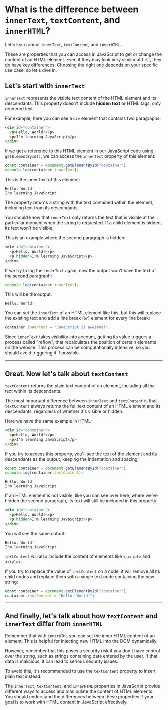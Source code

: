 # What is the difference between `innerText`, `textContent`, and `innerHTML`?

Let's learn about `innerText`, `textContent`, and `innerHTML`.

These are properties that you can access in JavaScript to get or change the content of an HTML element. Even if they may look very similar at first, they do have key differences. Choosing the right one depends on your specific use case, so let's dive in.

## Let's start with `innerText`

`innerText` represents the visible text content of the HTML element and its descendants. This property doesn't include **hidden text** or HTML tags, only rendered text.

For example, here you can see a `div` element that contains two paragraphs:

```html
<div id="container">
  <p>Hello, World!</p>
  <p>I'm learning JavaScript</p>
</div>
```

If we get a reference to this HTML element in our JavaScript code using `getElementById()`, we can access the `innerText` property of this element:

```javascript
const container = document.getElementById("container");
console.log(container.innerText);
```

This is the inner text of this element:

```
Hello, World!
I'm learning JavaScript
```

The property returns a string with the text contained within the element, including text from its descendants.

You should know that `innerText` only returns the text that is visible at the particular moment when the string is requested. If a child element is hidden, its text won't be visible.

This is an example where the second paragraph is hidden:

```html
<div id="container">
  <p>Hello, World!</p>
  <p hidden>I'm learning JavaScript</p>
</div>
```

If we try to log the `innerText` again, now the output won’t have the text of the second paragraph:

```javascript
console.log(container.innerText);
```

This will be the output:

```
Hello, World!
```

You can set the `innerText` of an HTML element like this, but this will replace the existing text and add a line break (`br`) element for every line break:

```javascript
container.innerText = "JavaScript is awesome!";
```

Since `innerText` takes visibility into account, getting its value triggers a process called "reflow", that recalculates the position of certain elements on the website. This process can be computationally intensive, so you should avoid triggering it if possible.

---

## Great. Now let's talk about `textContent`

`textContent` returns the plain text content of an element, including all the text within its descendants.

The most important difference between `innerText` and `textContent` is that `textContent` always returns the full text content of an HTML element and its descendants, regardless of whether it's visible or hidden.

Here we have the same example in HTML:

```html
<div id="container">
  <p>Hello, World!</p>
  <p>I'm learning JavaScript</p>
</div>
```

If you try to access this property, you'll see the text of the element and its descendants as the output, keeping the indentation and spacing:

```javascript
const container = document.getElementById("container");
console.log(container.textContent);
```

```
Hello, World!
I'm learning JavaScript
```

If an HTML element is not visible, like you can see over here, where we’ve hidden the second paragraph, its text will still be included in this property:

```html
<div id="container">
  <p>Hello, World!</p>
  <p hidden>I'm learning JavaScript</p>
</div>
```

You will see the same output:

```
Hello, World!
I'm learning JavaScript
```

`textContent` will also include the content of elements like `<script>` and `<style>`.

If you try to replace the value of `textContent` on a node, it will remove all its child nodes and replace them with a single text node containing the new string:

```javascript
const container = document.getElementById("container");
container.textContent = "Hello, World!";
```

---

## And finally, let's talk about how `textContent` and `innerText` differ from `innerHTML`

Remember that with `innerHTML` you can set the inner HTML content of an element. This is helpful for injecting new HTML into the DOM dynamically.

However, remember that this poses a security risk if you don't have control over the string, such as strings containing data entered by the user. If that data is malicious, it can lead to serious security issues.

To avoid this, it's recommended to use the `textContent` property to insert plain text instead.

The `innerText`, `textContent`, and `innerHTML` properties in JavaScript provide different ways to access and manipulate the content of HTML elements. You should understand the differences between these properties if your goal is to work with HTML content in JavaScript effectively.





